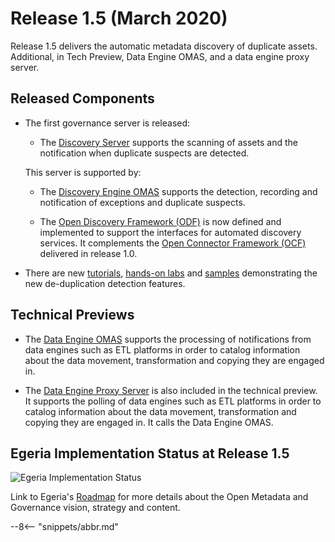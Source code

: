 <!-- SPDX-License-Identifier: CC-BY-4.0 -->
<!-- Copyright Contributors to the Egeria project. -->

# Release 1.5 (March 2020)

Release 1.5 delivers the automatic metadata discovery of duplicate assets.
Additional, in Tech Preview, Data Engine OMAS, and a data engine proxy server.

## Released Components

* The first governance server is released:
  * The [Discovery Server](./fraameworks/odf/overview/#discovery-server) supports the scanning of assets and the notification when duplicate suspects are detected.
  
  This server is supported by: 
   * The [Discovery Engine OMAS](./services/omas/discovery-engine/overview) supports the detection, recording and notification of exceptions and duplicate suspects.

   * The [Open Discovery Framework (ODF)](./frameworks/odf/overview) is now defined and
     implemented to support the interfaces for automated discovery services.
     It complements the [Open Connector Framework (OCF)](./frameworks/ocf/overview) delivered in release 1.0.

* There are new [tutorials](./education/tutorials),
  [hands-on labs](./education/open-metadata-labs/overview) and
  [samples](../open-metadata-resources/open-metadata-samples) demonstrating
  the new de-duplication detection features.

## Technical Previews

   * The [Data Engine OMAS](./services/omas/data-engine/overview) supports the processing of notifications from data engines such as ETL platforms in order to catalog information about the data movement, transformation and copying they are engaged in.
   
   * The [Data Engine Proxy Server](./services/data-engine-proxy-services) is also included in the technical preview.
     It supports the polling of data engines such as ETL platforms
     in order to catalog information about the data movement, transformation and copying they are engaged in.
     It calls the Data Engine OMAS.

## Egeria Implementation Status at Release 1.5
 
![Egeria Implementation Status](functional-organization-showing-implementation-status-for-1.5.png)
 
 Link to Egeria's [Roadmap](../roadmap) for more details about the
 Open Metadata and Governance vision, strategy and content.

--8<-- "snippets/abbr.md"
